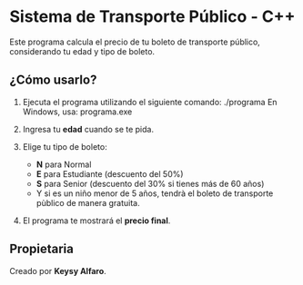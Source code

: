 # Sistema de Transporte Público - C++

Este programa calcula el precio de tu boleto de transporte público, considerando tu edad y tipo de boleto.

## ¿Cómo usarlo?

1. Ejecuta el programa utilizando el siguiente comando: 
./programa
En Windows, usa: programa.exe

2. Ingresa tu **edad** cuando se te pida.
3. Elige tu tipo de boleto:
   - **N** para Normal
   - **E** para Estudiante (descuento del 50%)
   - **S** para Senior (descuento del 30% si tienes más de 60 años)
   - Y si es un niño menor de 5 años, tendrà el boleto de transporte pùblico de manera gratuita.
4. El programa te mostrará el **precio final**.

## Propietaria
Creado por **Keysy Alfaro**.